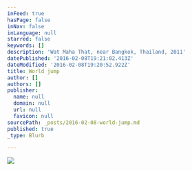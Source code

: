 ```yaml
---
inFeed: true
hasPage: false
inNav: false
inLanguage: null
starred: false
keywords: []
description: 'Wat Maha That, near Bangkok, Thailand, 2011'
datePublished: '2016-02-08T19:21:02.413Z'
dateModified: '2016-02-08T19:20:52.922Z'
title: World jump
author: []
authors: []
publisher:
  name: null
  domain: null
  url: null
  favicon: null
sourcePath: _posts/2016-02-08-world-jump.md
published: true
_type: Blurb

---
```

![](https://the-grid-user-content.s3-us-west-2.amazonaws.com/b492befb-496f-4dc6-baa2-6de810055281.jpg)